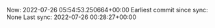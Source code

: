 Now: 2022-07-26 05:54:53.250664+00:00 Earliest commit since sync: None Last sync: 2022-07-26 00:28:27+00:00

